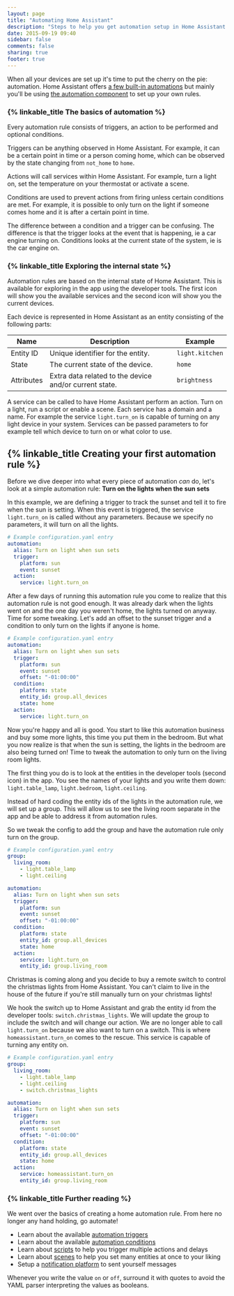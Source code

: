 ```yaml
---
layout: page
title: "Automating Home Assistant"
description: "Steps to help you get automation setup in Home Assistant."
date: 2015-09-19 09:40
sidebar: false
comments: false
sharing: true
footer: true
---
```


When all your devices are set up it's time to put the cherry on the pie: automation. Home Assistant
offers [a few built-in automations](/components/#automation) but mainly you'll be using
[the automation component](/components/automation/) to set up your own rules.

### {% linkable_title The basics of automation %}

Every automation rule consists of triggers, an action to be performed and optional conditions.

Triggers can be anything observed in Home Assistant. For example, it can be a certain point in time
or a person coming home, which can be observed by the state changing from `not_home` to `home`.

Actions will call services within Home Assistant. For example, turn a light on, set the temperature
on your thermostat or activate a scene.

Conditions are used to prevent actions from firing unless certain conditions are met. For example,
it is possible to only turn on the light if someone comes home and it is after a certain point in
time.

The difference between a condition and a trigger can be confusing. The difference is that the trigger
looks at the event that is happening, ie a car engine turning on. Conditions looks at the current state
of the system, ie is the car engine on.

### {% linkable_title Exploring the internal state %}

Automation rules are based on the internal state of Home Assistant. This is available for exploring
in the app using the developer tools. The first icon will show you the available services and the
second icon will show you the current devices.

Each device is represented in Home Assistant as an entity consisting of the following parts:

| Name | Description | Example |
| ---- | ----- | ---- |
| Entity ID | Unique identifier for the entity. | `light.kitchen`
| State | The current state of the device. | `home`
| Attributes | Extra data related to the device and/or current state. | `brightness`

A service can be called to have Home Assistant perform an action. Turn on a light, run a script or
enable a scene. Each service has a domain and a name. For example the service `light.turn_on` is
capable of turning on any light device in your system. Services can be passed parameters to for
example tell which device to turn on or what color to use.

## {% linkable_title Creating your first automation rule %}

Before we dive deeper into what every piece of automation _can_ do, let's look at a simple automation
rule: **Turn on the lights when the sun sets**

In this example, we are defining a trigger to track the sunset and tell it to fire when the sun is
setting. When this event is triggered, the service `light.turn_on` is called without any
parameters. Because we specify no parameters, it will turn on all the lights.

```yaml
# Example configuration.yaml entry
automation:
  alias: Turn on light when sun sets
  trigger:
    platform: sun
    event: sunset
  action:
    service: light.turn_on
```

After a few days of running this automation rule you come to realize that this automation rule is not
good enough. It was already dark when the lights went on and the one day you weren't home, the lights
turned on anyway. Time for some tweaking. Let's add an offset to the sunset trigger and a condition
to only turn on the lights if anyone is home.

```yaml
# Example configuration.yaml entry
automation:
  alias: Turn on light when sun sets
  trigger:
    platform: sun
    event: sunset
    offset: "-01:00:00"
  condition:
    platform: state
    entity_id: group.all_devices
    state: home
  action:
    service: light.turn_on
```

Now you're happy and all is good. You start to like this automation business and buy some more lights,
this time you put them in the bedroom. But what you now realize is that when the sun is setting, the
lights in the bedroom are also being turned on! Time to tweak the automation to only turn on the living
room lights.

The first thing you do is to look at the entities in the developer tools (second icon) in the app.
You see the names of your lights and you write them down: `light.table_lamp`, `light.bedroom`,
`light.ceiling`.

Instead of hard coding the entity ids of the lights in the automation rule, we will set up a group.
This will allow us to see the living room separate in the app and be able to address it from
automation rules.

So we tweak the config to add the group and have the automation rule only turn on the group.

```yaml
# Example configuration.yaml entry
group:
  living_room:
    - light.table_lamp
    - light.ceiling

automation:
  alias: Turn on light when sun sets
  trigger:
    platform: sun
    event: sunset
    offset: "-01:00:00"
  condition:
    platform: state
    entity_id: group.all_devices
    state: home
  action:
    service: light.turn_on
    entity_id: group.living_room
```

Christmas is coming along and you decide to buy a remote switch to control the christmas lights from
Home Assistant. You can't claim to live in the house of the future if you're still manually turn on
your christmas lights!

We hook the switch up to Home Assistant and grab the entity id from the developer tools:
`switch.christmas_lights`. We will update the group to include the switch and will change our action.
We are no longer able to call `light.turn_on` because we also want to turn on a switch. This is
where `homeassistant.turn_on` comes to the rescue. This service is capable of turning any entity on.

```yaml
# Example configuration.yaml entry
group:
  living_room:
    - light.table_lamp
    - light.ceiling
    - switch.christmas_lights

automation:
  alias: Turn on light when sun sets
  trigger:
    platform: sun
    event: sunset
    offset: "-01:00:00"
  condition:
    platform: state
    entity_id: group.all_devices
    state: home
  action:
    service: homeassistant.turn_on
    entity_id: group.living_room
```

### {% linkable_title Further reading %}

We went over the basics of creating a home automation rule. From here no longer any hand holding,
go automate!

 - Learn about the available [automation triggers](/components/automation/#triggers)
 - Learn about the available [automation conditions](/components/automation/#conditions)
 - Learn about [scripts](/components/script/) to help you trigger multiple actions and delays
 - Learn about [scenes](/components/scene/) to help you set many entities at once to your liking
 - Setup a [notification platform](/components/#notifications) to sent yourself messages

<p class='note warning'>
  Whenever you write the value <code>on</code> or <code>off</code>, surround it with quotes to avoid
  the YAML parser interpreting the values as booleans.
</p>
